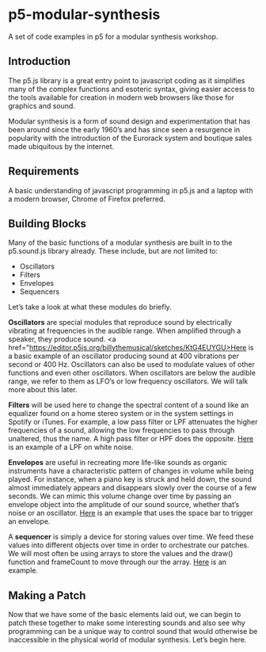 # p5-modular-synthesis
A set of code examples in p5 for a modular synthesis workshop.

<h2>Introduction</h2>

The p5.js library is a great entry point to javascript coding as it simplifies many of the complex functions and esoteric syntax, giving easier access to the tools available for creation in modern web browsers like those for graphics and sound.

Modular synthesis is a form of sound design and experimentation that has been around since the early 1960’s and has since seen a resurgence in popularity with the introduction of the Eurorack system and boutique sales made ubiquitous by the internet.  

<h2>Requirements</h2>

A basic understanding of javascript programming in p5.js and a laptop with a modern browser, Chrome of Firefox preferred.  

<h2>Building Blocks</h2>

Many of the basic functions of a modular synthesis are built in to the p5.sound.js library already.  These include, but are not limited to:

<ul>
  <li>Oscillators</li>
  <li>Filters</li>
  <li>Envelopes</li>
  <li>Sequencers</li>
</ul>

Let’s take a look at what these modules do briefly.

<b>Oscillators</b> are special modules that reproduce sound by electrically vibrating at frequencies in the audible range.  When amplified through a speaker, they produce sound.  <a href="https://editor.p5js.org/billythemusical/sketches/KtG4EUYGU>Here</a> is a basic example of an oscillator producing sound at 400 vibrations per second or 400 Hz.  Oscillators can also be used to modulate values of other functions and even other oscillators.  When oscillators are below the audible range, we refer to them as LFO’s or low frequency oscillators.  We will talk more about this later.  

<b>Filters</b> will be used here to change the spectral content of a sound like an equalizer found on a home stereo system or in the system settings in Spotify or iTunes.  For example, a low pass filter or LPF attenuates the higher frequencies of a sound, allowing the low frequencies to pass through unaltered, thus the name.  A high pass filter or HPF does the opposite.  <a href="https://editor.p5js.org/billythemusical/sketches/OtAFcMUq9">Here</a> is an example of a LPF on white noise.  

<b>Envelopes</b> are useful in recreating more life-like sounds as organic instruments have a characteristic pattern of changes in volume while being played.  For instance, when a piano key is struck and held down, the sound almost immediately appears and disappears slowly over the course of a few seconds.  We can mimic this volume change over time by passing an envelope object into the amplitude of our sound source, whether that’s noise or an oscillator.  <a href="https://editor.p5js.org/billythemusical/sketches/ttn3ofn_N">Here</a> is an example that uses the space bar to trigger an envelope.

A <b>sequencer</b> is simply a device for storing values over time.  We feed these values into different objects over time in order to orchestrate our patches.  We will most often be using arrays to store the values and the draw() function and frameCount to move through our the array.  <a href="https://editor.p5js.org/billythemusical/sketches/1Cgm0sKHT">Here</a> is an example.

<h2>Making a Patch</h2>

Now that we have some of the basic elements laid out, we can begin to patch these together to make some interesting sounds and also see why programming can be a unique way to control sound that would otherwise be inaccessible in the physical world of modular synthesis.  Let’s begin here.

